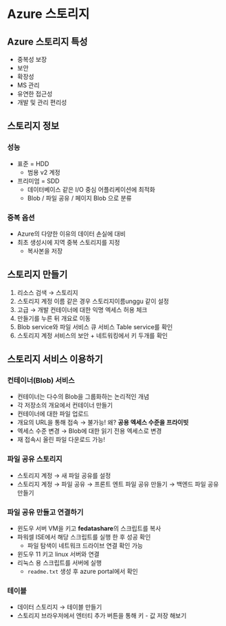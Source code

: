 # Azure 스토리지

## Azure 스토리지 특성

- 중복성 보장
- 보안
- 확장성
- MS 관리
- 유연한 접근성
- 개발 및 관리 편리성

## 스토리지 정보

### 성능

- 표준 = HDD
    - 범용 v2 계정
- 프리미엄 = SDD
    - 데이터베이스 같은 I/O 중심 어플리케이션에 최적화
    - Blob / 파일 공유 / 페이지 Blob 으로 분류

### 중복 옵션

- Azure의 다양한 이유의 데이터 손실에 대비
- 최초 생성시에 지역 중복 스토리지를 지정
    - 복사본을 저장

## 스토리지 만들기

1. 리소스 검색 → 스토리지 
2. 스토리지 계정 이름 같은 경우 스토리지이름unggu 같이 설정
3. 고급 → 개발 컨테이너에 대한 익명 엑세스 허용 체크 
4. 만들기를 누른 뒤 개요로 이동 
5. Blob service와 파일 서비스 큐 서비스 Table service를 확인 
6. 스토리지 계정 서비스의 보안 + 네트워킹에서 키 두개를 확인  

## 스토리지 서비스 이용하기

### 컨테이너(Blob) 서비스

- 컨테이너는 다수의 Blob을 그룹화하는 논리적인 개념
- 각 저장소의 개요에서 컨테이너 만들기
- 컨테이너에 대한 파일 업로드
- 개요의 URL을 통해 접속 → 불가능! 왜? **공용 엑세스 수준을 프라이빗**
- 엑세스 수준 변경 → Blob에 대한 읽기 전용 엑세스로 변경
- 재 접속시 올린 파일 다운로드 가능!

### 파일 공유 스토리지

- 스토리지 계정 → 새 파일 공유를 설정
- 스토리지 계정 → 파일 공유 → 프론트 엔트 파일 공유 만들기 → 백엔드 파일 공유 만들기

### 파일 공유 만들고 연결하기

- 윈도우 서버 VM을 키고 **fedatashare**의 스크립트를 복사
- 파워셀 ISE에서 해당 스크립트를 실행 한 후 성공 확인
    - 파일 탐색이 네트워크 드라이브 연결 확인 가능
- 윈도우 11 키고 linux 서버와 연결
- 리눅스 용 스크립트를 서버에 실행
    - `readme.txt` 생성 후 azure portal에서 확인

### 테이블

- 데이터 스토리지 → 테이블 만들기
- 스토리지 브라우저에서 엔터티 추가 버튼을 통해 키 - 값 저장 해보기